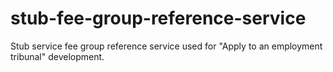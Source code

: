 stub-fee-group-reference-service
================================

Stub service fee group reference service used for "Apply to an employment tribunal" development.

